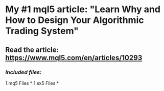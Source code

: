 # My #1 mql5 article: "Learn Why and How to Design Your Algorithmic Trading System"
## Read the article: https://www.mql5.com/en/articles/10293
### ***Included files:***
1.mq5 Files
*
1.ex5 Files
*